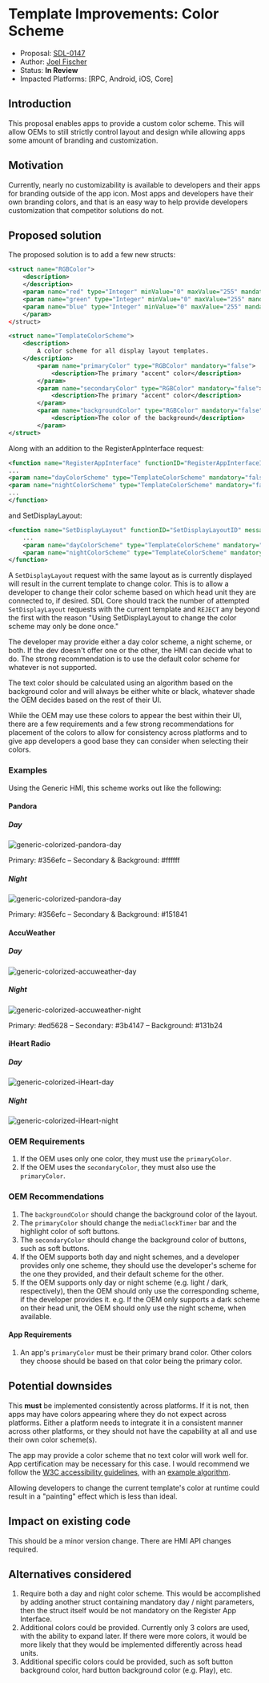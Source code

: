 # Template Improvements: Color Scheme

* Proposal: [SDL-0147](0147-template-color-scheme.md)
* Author: [Joel Fischer](https://github.com/joeljfischer)
* Status: **In Review**
* Impacted Platforms: [RPC, Android, iOS, Core]

## Introduction

This proposal enables apps to provide a custom color scheme. This will allow OEMs to still strictly control layout and design while allowing apps some amount of branding and customization.

## Motivation

Currently, nearly no customizability is available to developers and their apps for branding outside of the app icon. Most apps and developers have their own branding colors, and that is an easy way to help provide developers customization that competitor solutions do not.

## Proposed solution

The proposed solution is to add a few new structs:

```xml
<struct name="RGBColor">
    <description>
    </description>
    <param name="red" type="Integer" minValue="0" maxValue="255" mandatory="true" />
    <param name="green" type="Integer" minValue="0" maxValue="255" mandatory="true" />
    <param name="blue" type="Integer" minValue="0" maxValue="255" mandatory="true" />
    </param>
</struct>

<struct name="TemplateColorScheme">
    <description>
        A color scheme for all display layout templates.
    </description>
        <param name="primaryColor" type="RGBColor" mandatory="false">
            <description>The primary "accent" color</description>
        </param>
        <param name="secondaryColor" type="RGBColor" mandatory="false">
            <description>The primary "accent" color</description>
        </param>
        <param name="backgroundColor" type="RGBColor" mandatory="false">
            <description>The color of the background</description>
        </param>
</struct>
```

Along with an addition to the RegisterAppInterface request:

```xml
<function name="RegisterAppInterface" functionID="RegisterAppInterfaceID" messagetype="request">
...
<param name="dayColorScheme" type="TemplateColorScheme" mandatory="false">
<param name="nightColorScheme" type="TemplateColorScheme" mandatory="false">
...
</function>
```

and SetDisplayLayout:

```xml
<function name="SetDisplayLayout" functionID="SetDisplayLayoutID" messagetype="request">
    ...
    <param name="dayColorScheme" type="TemplateColorScheme" mandatory="false">
    <param name="nightColorScheme" type="TemplateColorScheme" mandatory="false">
</function>
```

A `SetDisplayLayout` request with the same layout as is currently displayed will result in the current template to change color. This is to allow a developer to change their color scheme based on which head unit they are connected to, if desired. SDL Core should track the number of attempted `SetDisplayLayout` requests with the current template and `REJECT` any beyond the first with the reason "Using SetDisplayLayout to change the color scheme may only be done once."

The developer may provide either a day color scheme, a night scheme, or both. If the dev doesn't offer one or the other, the HMI can decide what to do. The strong recommendation is to use the default color scheme for whatever is not supported.

The text color should be calculated using an algorithm based on the background color and will always be either white or black, whatever shade the OEM decides based on the rest of their UI.

While the OEM may use these colors to appear the best within their UI, there are a few requirements and a few strong recommendations for placement of the colors to allow for consistency across platforms and to give app developers a good base they can consider when selecting their colors.

### Examples

Using the Generic HMI, this scheme works out like the following:

#### Pandora
##### Day
![generic-colorized-pandora-day](../assets/proposals/0147-template-color-scheme/pandora-day.png)

Primary: #356efc – Secondary & Background: #ffffff

##### Night
![generic-colorized-pandora-day](../assets/proposals/0147-template-color-scheme/pandora-night.png)

Primary: #356efc – Secondary & Background: #151841

#### AccuWeather
##### Day
![generic-colorized-accuweather-day](../assets/proposals/0147-template-color-scheme/accuweather-day.png)

##### Night
![generic-colorized-accuweather-night](../assets/proposals/0147-template-color-scheme/accuweather-night.png)

Primary: #ed5628 – Secondary: #3b4147 – Background: #131b24

#### iHeart Radio
##### Day
![generic-colorized-iHeart-day](../assets/proposals/0147-template-color-scheme/iHeart-day.png)

##### Night
![generic-colorized-iHeart-night](../assets/proposals/0147-template-color-scheme/iHeart-night.png)

### OEM Requirements
1. If the OEM uses only one color, they must use the `primaryColor`.
2. If the OEM uses the `secondaryColor`, they must also use the `primaryColor`.

### OEM Recommendations
1. The `backgroundColor` should change the background color of the layout.
2. The `primaryColor` should change the `mediaClockTimer` bar and the highlight color of soft buttons.
3. The `secondaryColor` should change the background color of buttons, such as soft buttons.
4. If the OEM supports both day and night schemes, and a developer provides only one scheme, they should use the developer's scheme for the one they provided, and their default scheme for the other.
5. If the OEM supports only day or night scheme (e.g. light / dark, respectively), then the OEM should only use the corresponding scheme, if the developer provides it. e.g. If the OEM only supports a dark scheme on their head unit, the OEM should only use the night scheme, when available.

#### App Requirements
1. An app's `primaryColor` must be their primary brand color. Other colors they choose should be based on that color being the primary color.

## Potential downsides

This **must** be implemented consistently across platforms. If it is not, then apps may have colors appearing where they do not expect across platforms. Either a platform needs to integrate it in a consistent manner across other platforms, or they should not have the capability at all and use their own color scheme(s).

The app may provide a color scheme that no text color will work well for. App certification may be necessary for this case. I would recommend we follow the [W3C accessibility guidelines](https://www.w3.org/TR/WCAG20/), with an [example algorithm](https://stackoverflow.com/a/3943023/1221798).

Allowing developers to change the current template's color at runtime could result in a "painting" effect which is less than ideal.

## Impact on existing code

This should be a minor version change. There are HMI API changes required.

## Alternatives considered

1. Require both a day and night color scheme. This would be accomplished by adding another struct containing mandatory day / night parameters, then the struct itself would be not mandatory on the Register App Interface.
2. Additional colors could be provided. Currently only 3 colors are used, with the ability to expand later. If there were more colors, it would be more likely that they would be implemented differently across head units.
3. Additional specific colors could be provided, such as soft button background color, hard button background color (e.g. Play), etc.
